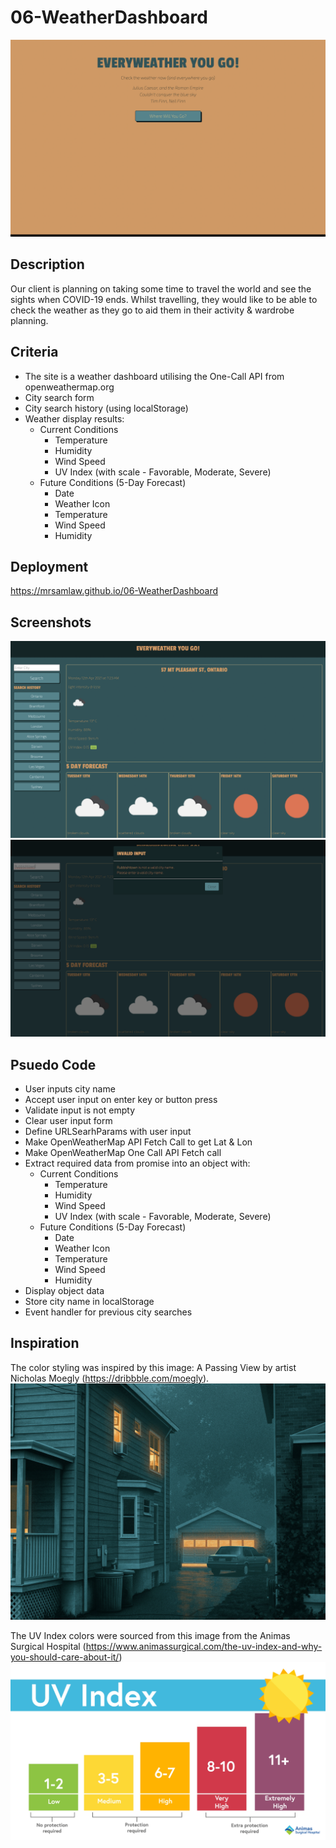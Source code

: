 # 06-WeatherDashboard
![Starting Screen](assets/images/WeatherDashboard01.png)

## Description
Our client is planning on taking some time to travel the world and see the sights when COVID-19 ends.  Whilst travelling, they would like to be able to check the weather as they go to aid them in their activity & wardrobe planning.

## Criteria
- The site is a weather dashboard utilising the One-Call API from openweathermap.org
- City search form
- City search history (using localStorage)
- Weather display results:
    - Current Conditions
        - Temperature
        - Humidity
        - Wind Speed
        - UV Index (with scale - Favorable, Moderate, Severe)
    - Future Conditions (5-Day Forecast)
        - Date
        - Weather Icon
        - Temperature
        - Wind Speed
        - Humidity

## Deployment
https://mrsamlaw.github.io/06-WeatherDashboard
## Screenshots
![Search Screen](assets/images/WeatherDashboard02.png)
![Error Modal](assets/images/WeatherDashboard03.png)

## Psuedo Code
- User inputs city name
- Accept user input on enter key or button press
- Validate input is not empty
- Clear user input form
- Define URLSearhParams with user input
- Make OpenWeatherMap API Fetch Call to get Lat & Lon
- Make OpenWeatherMap One Call API Fetch call
- Extract required data from promise into an object with:
    - Current Conditions
        - Temperature
        - Humidity
        - Wind Speed
        - UV Index (with scale - Favorable, Moderate, Severe)
    - Future Conditions (5-Day Forecast)
        - Date
        - Weather Icon
        - Temperature
        - Wind Speed
        - Humidity
- Display object data
- Store city name in localStorage
- Event handler for previous city searches

## Inspiration
The color styling was inspired by this image: A Passing View by artist Nicholas Moegly (https://dribbble.com/moegly).
![A Passing View Image by Nicholas Moegly](assets/images/APassingView-NicholasMoegly.jpg)


The UV Index colors were sourced from this image from the Animas Surgical Hospital
(https://www.animassurgical.com/the-uv-index-and-why-you-should-care-about-it/)
![UV Index](assets/images/UV-Index.png)